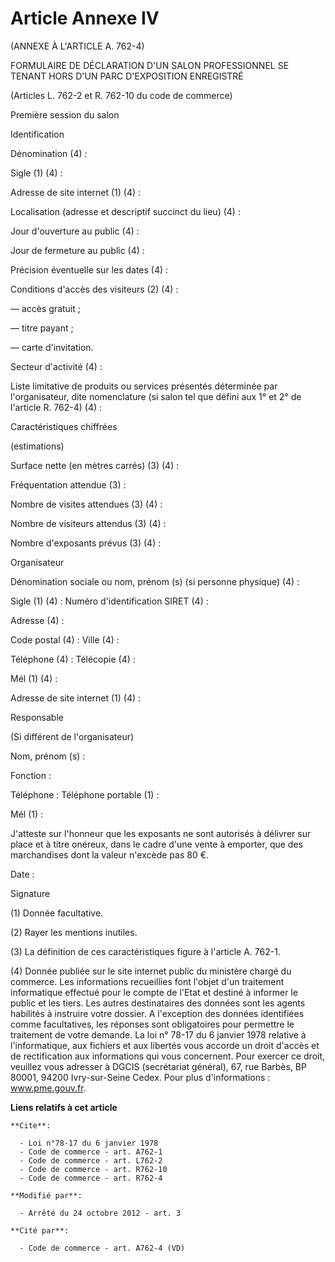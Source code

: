 # Article Annexe IV

(ANNEXE À L'ARTICLE A. 762-4) 

FORMULAIRE DE DÉCLARATION D'UN SALON PROFESSIONNEL SE TENANT HORS D'UN PARC D'EXPOSITION ENREGISTRÉ 

(Articles L. 762-2 et R. 762-10 du code de commerce) 

Première session du salon 

Identification 

Dénomination (4) : 

Sigle (1) (4) : 

Adresse de site internet (1) (4) : 

Localisation (adresse et descriptif succinct du lieu) (4) : 

Jour d'ouverture au public (4) : 

Jour de fermeture au public (4) : 

Précision éventuelle sur les dates (4) : 

Conditions d'accès des visiteurs (2) (4) : 

― accès gratuit ; 

― titre payant ; 

― carte d'invitation. 

Secteur d'activité (4) : 

Liste limitative de produits ou services présentés déterminée par l'organisateur, dite nomenclature (si salon tel que défini
aux 1° et 2° de l'article R. 762-4) (4) : 

Caractéristiques chiffrées 

(estimations) 

Surface nette (en mètres carrés) (3) (4) : 

Fréquentation attendue (3) : 

Nombre de visites attendues (3) (4) : 

Nombre de visiteurs attendus (3) (4) : 

Nombre d'exposants prévus (3) (4) : 

Organisateur 

Dénomination sociale ou nom, prénom (s) (si personne physique) (4) : 

Sigle (1) (4) : Numéro d'identification SIRET (4) : 

Adresse (4) : 

Code postal (4) : Ville (4) : 

Téléphone (4) : Télécopie (4) : 

Mél (1) (4) : 

Adresse de site internet (1) (4) : 

Responsable 

(Si différent de l'organisateur) 

Nom, prénom (s) : 

Fonction : 

Téléphone : Téléphone portable (1) : 

Mél (1) : 

J'atteste sur l'honneur que les exposants ne sont autorisés à délivrer sur place et à titre onéreux, dans le cadre d'une
vente à emporter, que des marchandises dont la valeur n'excède pas 80 €. 

Date : 

Signature 

(1) Donnée facultative. 

(2) Rayer les mentions inutiles. 

(3) La définition de ces caractéristiques figure à l'article A. 762-1. 

(4) Donnée publiée sur le site internet public du ministère chargé du commerce. Les informations recueillies font l'objet
d'un traitement informatique effectué pour le compte de l'Etat et destiné à informer le public et les tiers. Les autres
destinataires des données sont les agents habilités à instruire votre dossier. A l'exception des données identifiées comme
facultatives, les réponses sont obligatoires pour permettre le traitement de votre demande. La loi n° 78-17 du 6 janvier 1978
relative à l'informatique, aux fichiers et aux libertés vous accorde un droit d'accès et de rectification aux informations
qui vous concernent. Pour exercer ce droit, veuillez vous adresser à DGCIS (secrétariat général), 67, rue Barbès, BP 80001,
94200 Ivry-sur-Seine Cedex. Pour plus d'informations :  www.pme.gouv.fr.

**Liens relatifs à cet article**

	**Cite**:

	  - Loi n°78-17 du 6 janvier 1978
	  - Code de commerce - art. A762-1
	  - Code de commerce - art. L762-2
	  - Code de commerce - art. R762-10
	  - Code de commerce - art. R762-4

	**Modifié par**:

	  - Arrêté du 24 octobre 2012 - art. 3

	**Cité par**:

	  - Code de commerce - art. A762-4 (VD)
